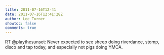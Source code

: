 ```yaml
---
title: 2011-07-16T12-41
date: 2011-07-16T12:41:28Z
author: Lee Turner
showtoc: false
comments: true
---
```


RT @playthesunset: Never expected to see sheep doing riverdance, stomp, disco and tap today, and especially not pigs doing YMCA.

